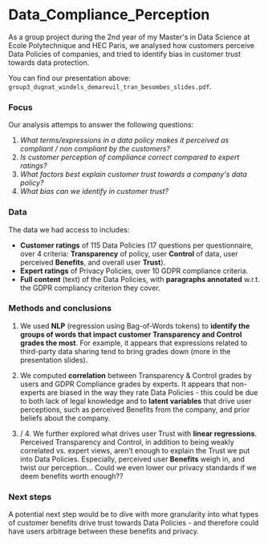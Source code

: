# Data_Compliance_Perception

As a group project during the 2nd year of my Master's in Data Science at Ecole Polytechnique and HEC Paris, we analysed how customers perceive Data Policies of companies, and tried to identify bias in customer trust towards data protection.

You can find our presentation above: `group3_dugnat_windels_demareuil_tran_besombes_slides.pdf`.

### Focus

Our analysis attemps to answer the following questions:

1. _What terms/expressions in a data policy makes it perceived as compliant / non compliant by the customers?_
2. _Is customer perception of compliance correct compared to expert ratings?_
3. _What factors best explain customer trust towards a company's data policy?_
4. _What bias can we identify in customer trust?_


### Data

The data we had access to includes:

* __Customer ratings__ of 115 Data Policies (17 questions per questionnaire, over 4 criteria: __Transparency__ of policy, user __Control__ of data, user perceived __Benefits__, and overall user __Trust__).
* __Expert ratings__ of Privacy Policies, over 10 GDPR compliance criteria.
* __Full content__ (text) of the Data Policies, with __paragraphs annotated__ w.r.t. the GDPR compliancy criterion they cover.


### Methods and conclusions

1. We used __NLP__ (regression using Bag-of-Words tokens) to __identify the groups of words that impact customer Transparency and Control grades the most__. For example, it appears that expressions related to third-party data sharing tend to bring grades down (more in the presentation slides).

2. We computed **correlation** between Transparency & Control grades by users and GDPR Compliance grades by experts. It appears that non-experts are biased in the way they rate Data Policies - this could be due to both lack of legal knowledge and to **latent variables** that drive user perceptions, such as perceived Benefits from the company, and prior beliefs about the company.

3. / 4. We further explored what drives user Trust with __linear regressions__. Perceived Transparency and Control, in addition to being weakly correlated vs. expert views, aren’t enough to explain the Trust we put into Data Policies. Especially, perceived user __Benefits__ weigh in, and twist our perception… Could we even lower our privacy standards if we deem benefits worth enough??


### Next steps

A potential next step would be to dive with more granularity into what types of customer benefits drive trust towards Data Policies - and therefore could have users arbitrage between these benefits and privacy.
